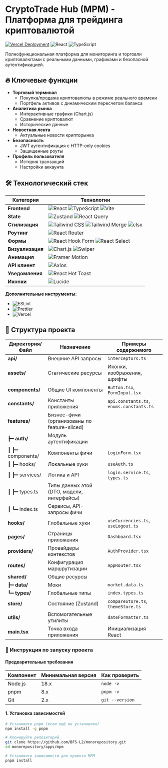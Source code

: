 # CryptoTrade Hub (MPM) - Платформа для трейдинга криптовалютой

[![Vercel Deployment](https://img.shields.io/badge/deployed_on-vercel-black?logo=vercel)](https://cryptotrade-hub.vercel.app)
![React](https://img.shields.io/badge/react-19.1.0-blue?logo=react)
![TypeScript](https://img.shields.io/badge/typescript-5.8.3-blue?logo=typescript)

Полнофункциональная платформа для мониторинга и торговли криптовалютами с реальными данными, графиками и безопасной аутентификацией.

## 🔥 Ключевые функции

- **Торговый терминал**
  - Покупка/продажа криптовалюты в режиме реального времени
  - Портфель активов с динамическим пересчетом баланса
- **Аналитика рынка**
  - Интерактивные графики (Chart.js)
  - Сравнение криптовалют
  - Исторические данные
- **Новостная лента**
  - Актуальные новости крипторынка
- **Безопасность**
  - JWT аутентификация с HTTP-only cookies
  - Защищенные роуты
- **Профиль пользователя**
  - История транзакций
  - Настройки аккаунта

## 🛠 Технологический стек

| Категория        | Технологии                                                                 |
|------------------|----------------------------------------------------------------------------|
| **Frontend**     | ![React](https://img.shields.io/badge/React-19.1.0-61DAFB?logo=react) ![TypeScript](https://img.shields.io/badge/TypeScript-5.8.3-3178C6?logo=typescript) ![Vite](https://img.shields.io/badge/Vite-7.0.0-B73BFE?logo=vite) |
| **State**        | ![Zustand](https://img.shields.io/badge/Zustand-5.0.6-764ABC) ![React Query](https://img.shields.io/badge/React_Query-5.81.5-FF4154?logo=reactquery) |
| **Стилизация**   | ![Tailwind CSS](https://img.shields.io/badge/Tailwind_CSS-4.1.11-06B6D4?logo=tailwindcss) ![Tailwind Merge](https://img.shields.io/badge/Tailwind_Merge-3.3.1-38BDF8) ![clsx](https://img.shields.io/badge/clsx-2.1.1-4D4D4D) |
| **Роутинг**      | ![React Router](https://img.shields.io/badge/React_Router-7.6.3-CA4245?logo=reactrouter) |
| **Формы**        | ![React Hook Form](https://img.shields.io/badge/React_Hook_Form-7.59.0-EC5990) ![React Select](https://img.shields.io/badge/React_Select-5.10.1-FF4785) |
| **Визуализация** | ![Chart.js](https://img.shields.io/badge/Chart.js-4.5.0-FF6384?logo=chartdotjs) ![Swiper](https://img.shields.io/badge/Swiper-11.2.10-6332F6?logo=swiper) |
| **Анимация**     | ![Framer Motion](https://img.shields.io/badge/Framer_Motion-12.19.2-0055FF?logo=framer) |
| **API клиент**   | ![Axios](https://img.shields.io/badge/Axios-1.10.0-5A29E4?logo=axios) |
| **Уведомления**  | ![React Hot Toast](https://img.shields.io/badge/React_Hot_Toast-2.5.2-333333?logo=react) |
| **Иконки**       | ![Lucide](https://img.shields.io/badge/Lucide-0.525.0-333333?logo=lucide) |

**Дополнительные инструменты:**
- ![ESLint](https://img.shields.io/badge/ESLint-9.30.0-4B32C3?logo=eslint)
- ![Prettier](https://img.shields.io/badge/Prettier-3.6.2-F7B93E?logo=prettier)
- ![Vercel](https://img.shields.io/badge/Vercel-000000?logo=vercel)

## 📂 Структура проекта

| Директория/Файл       | Назначение                                                                 | Примеры содержимого |
|-----------------------|---------------------------------------------------------------------------|---------------------|
| **api/**              | Внешние API запросы                                                       | `interceptors.ts` |
| **assets/**           | Статические ресурсы                                                       | Иконки, изображения, шрифты |
| **components/**       | Общие UI компоненты                                                       | `Button.tsx`, `FormInput.tsx` |
| **constants/**        | Константы приложения                                                      | `api.constants.ts`, `enums.constants.ts` |
| **features/**         | Бизнес-фичи (организованы по feature-sliced)                              | |
| ┣━ **auth/**          | Модуль аутентификации                                                     | |
| ┃ ┣━ components/      | Компоненты фичи                                                           | `LoginForm.tsx` |
| ┃ ┣━ hooks/           | Локальные хуки                                                            | `useAuth.ts` |
| ┃ ┣━ services/        | Логика и API                                                              | `login.service.ts`, `types.ts` |
| ┃ ┣━ types.ts         | Типы данных этой  (DTO, модели, интерфейсы)                               | |  
| ┃ ┗━ index.ts         | Сервисы, API-запросы фичи                                                 | |
| **hooks/**            | Глобальные хуки                                                           | `useCurrencies.ts`, `useLogout.ts` |
| **pages/**            | Страницы приложения                                                       | `Dashboard.tsx` |
| **providers/**        | Провайдеры контекстов                                                     | `AuthProvider.tsx` |
| **routes/**           | Конфигурация маршрутизации                                                | `AppRouter.tsx` |
| **shared/**           | Общие ресурсы                                                             | |
| ┣━ **data/**          | Моки                                                                      | `market.data.ts` |
| ┗━ **types/**         | Глобальные типы                                                           | `index.types.ts` |
| **store/**            | Состояние (Zustand)                                                       | `сompareStore.ts`, `themeStore.ts` |
| **utils/**            | Вспомогательные утилиты                                                   | `dateFormatter.ts` |
| **main.tsx**          | Точка входа приложения                                                    | Инициализация React |

### 🚀 Инструкция по запуску проекта

#### Предварительные требования
| Компонент       | Минимальная версия | Как проверить           |
|-----------------|-------------------|-------------------------|
| Node.js         | 18.x              | `node -v`               |
| pnpm            | 8.x               | `pnpm -v`               |
| Git             | 2.x               | `git --version`         |

#### 1. Установка зависимостей
```bash
# Установите pnpm (если ещё не установлен)
npm install -g pnpm

# Клонируйте репозиторий
git clone https://github.com/BFS-L2/monorepository.git
cd monorepository/apps/mpm

# Установите зависимости для проекта MPM
pnpm install
